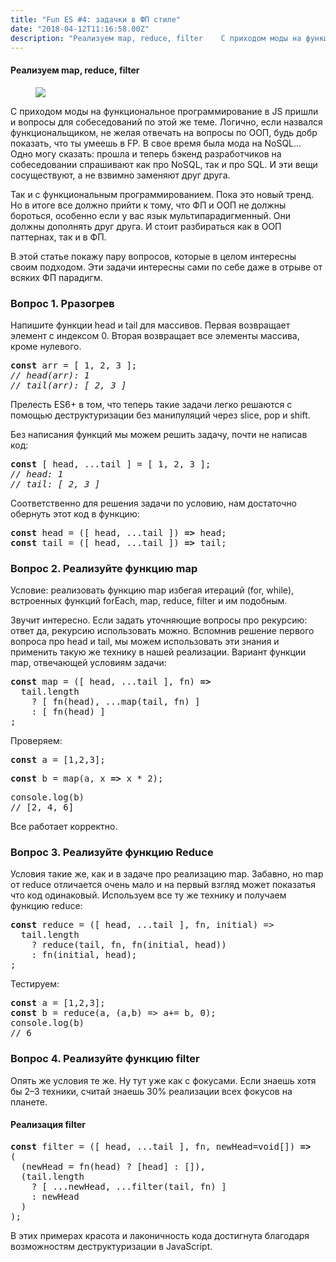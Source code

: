 ```yaml
---
title: "Fun ES #4: задачки в ФП стиле"
date: "2018-04-12T11:16:58.00Z"
description: "Реализуем map, reduce, filter    С приходом моды на функциональное программирование в JS пришли и вопросы для собеседований по э"
---
```


<!--kg-card-begin: html--><h4>Реализуем map, reduce, filter</h4>
<figure>
<p><img data-width="1858" data-height="718" src="https://cdn-images-1.medium.com/max/800/1*4zBfl3SM7Auu3nd4xxOCMg.png"><br />
</figure>
<p>С приходом моды на функциональное программирование в JS пришли и вопросы для собеседований по этой же теме. Логично, если назвался функциональщиком, не желая отвечать на вопросы по ООП, будь добр показать, что ты умеешь в FP. В свое время была мода на NoSQL… Одно могу сказать: прошла и теперь бэкенд разработчиков на собеседовании спрашивают как про NoSQL, так и про SQL. И эти вещи сосуществуют, а не взвимно заменяют друг друга.</p>
<p>Так и с функциональным программированием. Пока это новый тренд. Но в итоге все должно прийти к тому, что ФП и ООП не должны бороться, особенно если у вас язык мультипарадигменный. Они должны дополнять друг друга. И стоит разбираться как в ООП паттернах, так и в ФП.</p>
<p>В этой статье покажу пару вопросов, которые в целом интересны своим подходом. Эти задачи интересны сами по себе даже в отрыве от всяких ФП парадигм.</p>
<h3>Вопрос 1. Рразогрев</h3>
<p>Напишите функции head и tail для массивов. Первая возвращает элемент с индексом 0. Вторая возвращает все элементы массива, кроме нулевого.</p>
<pre><strong>const</strong> arr = [ 1, 2, 3 ];<br><em>// head(arr): 1<br>// tail(arr): [ 2, 3 ]</em></pre>
<p>Прелесть ES6+ в том, что теперь такие задачи легко решаются с помощью деструктуризации без манипуляций через slice, pop и shift.</p>
<p>Без написания функций мы можем решить задачу, почти не написав код:</p>
<pre><strong>const</strong> [ head, ...tail ] = [ 1, 2, 3 ];<br><em>// head: 1<br>// tail: [ 2, 3 ]</em></pre>
<p>Соответственно для решения задачи по условию, нам достаточно обернуть этот код в функцию:</p>
<pre><strong>const</strong> head = ([ head, ...tail ]) <strong>=&gt;</strong> head;<br><strong>const</strong> tail = ([ head, ...tail ]) <strong>=&gt;</strong> tail;</pre>
<h3>Вопрос 2. Реализуйте функцию map</h3>
<p>Условие: реализовать функцию map избегая итераций (for, while), встроенных функций forEach, map, reduce, filter и им подобным.</p>
<p>Звучит интересно. Если задать уточняющие вопросы про рекурсию: ответ да, рекурсию использовать можно. Вспомнив решение первого вопроса про head и tail, мы можем использовать эти знания и применить такую же технику в нашей реализации. Вариант функции map, отвечающей условиям задачи:</p>
<pre><strong>const</strong> map = ([ head, ...tail ], fn) <strong>=&gt;</strong><br>  tail.length<br>    ? [ fn(head), ...map(tail, fn) ]<br>    : [ fn(head) ]<br>;</pre>
<p>Проверяем:</p>
<pre><strong>const</strong> a = [1,2,3];</pre>
<pre><strong>const</strong> b = map(a, x <strong>=&gt;</strong> x * 2);</pre>
<pre>console.log(b)<br>// [2, 4, 6]</pre>
<p>Все работает корректно.</p>
<h3>Вопрос 3. Реализуйте функцию Reduce</h3>
<p>Условия такие же, как и в задаче про реализацию map. Забавно, но map от reduce отличается очень мало и на первый взгляд может показатья что код одинаковый. Используем все ту же технику и получаем функцию reduce:</p>
<pre><strong>const</strong> reduce = ([ head, ...tail ], fn, initial) =&gt;<br>  tail.length<br>    ? reduce(tail, fn, fn(initial, head))<br>    : fn(initial, head);<br>;</pre>
<p>Тестируем:</p>
<pre><strong>const</strong> a = [1,2,3];<br><strong>const</strong> b = reduce(a, (a,b) =&gt; a+= b, 0);<br>console.log(b)<br>// 6</pre>
<h3>Вопрос 4. Реализуйте функцию filter</h3>
<p>Опять же условия те же. Ну тут уже как с фокусами. Если знаешь хотя бы 2–3 техники, считай знаешь 30% реализации всех фокусов на планете.</p>
<h4>Реализация filter</h4>
<pre><strong>const</strong> filter = ([ head, ...tail ], fn, newHead=void[]) <strong>=&gt;</strong><br>(<br>  (newHead = fn(head) ? [head] : []),<br>  (tail.length<br>    ? [ ...newHead, ...filter(tail, fn) ]<br>    : newHead<br>  )<br>);</pre>
<p>В этих примерах красота и лаконичность кода достигнута благодаря возможностям деструктуризации в JavaScript. </p>
<!--kg-card-end: html-->

